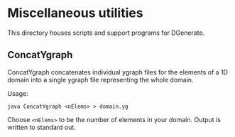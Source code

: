 Miscellaneous utilities
=======================
This directory houses scripts and support programs for DGenerate.

ConcatYgraph
------------
ConcatYgraph concatenates individual ygraph files for the elements of a 1D
domain into a single ygraph file representing the whole domain.

Usage:

    java ConcatYgraph <nElems> > domain.yg

Choose `<nElems>` to be the number of elements in your domain.  Output is
written to standard out.
